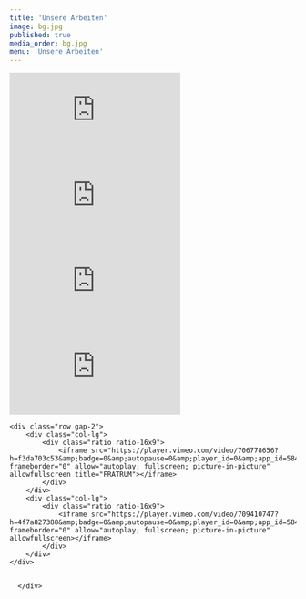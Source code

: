 ```yaml
---
title: 'Unsere Arbeiten'
image: bg.jpg
published: true
media_order: bg.jpg
menu: 'Unsere Arbeiten'
---
```


<div class="container text-center">
        <div class="row gap-2">
          <div class="col-lg">
            <div class="ratio ratio-16x9">
              <iframe
                src="https://player.vimeo.com/video/813607442?h=bf87209227&amp;badge=0&amp;autopause=0&amp;player_id=0&amp;app_id=58479"
                frameborder="0"
                allow="autoplay; fullscreen; picture-in-picture"
                allowfullscreen
                title="CINEMA REEL 2023"
              ></iframe>
            </div>
          </div>
          <div class="col-lg">
            <div class="ratio ratio-16x9">
              <iframe
                src="https://player.vimeo.com/video/812106039?h=c1caeabe27&amp;badge=0&amp;autopause=0&amp;player_id=0&amp;app_id=58479"
                frameborder="0"
                allow="autoplay; fullscreen; picture-in-picture"
                allowfullscreen
                title="Pecto (4K - reducido).mkv"
              ></iframe>
            </div>
          </div>
        </div>
    <div class="row gap-2">
        <div class="col-lg">
            <div class="ratio ratio-16x9">
                <iframe src="https://player.vimeo.com/video/782139723?h=a53f53c6e2&amp;badge=0&amp;autopause=0&amp;player_id=0&amp;app_id=58479" frameborder="0" allow="autoplay; fullscreen; picture-in-picture" allowfullscreen title="NOVUM HORIZON - SKYLIGHT FILMS (2022).mkv"></iframe>
            </div>
        </div>
        <div class="col-lg">
            <div class="ratio ratio-16x9">
                <iframe src="https://player.vimeo.com/video/775551179?h=8215cb5682&amp;badge=0&amp;autopause=0&amp;player_id=0&amp;app_id=58479" frameborder="0" allow="autoplay; fullscreen; picture-in-picture" allowfullscreen title="4K version.mkv"></iframe>
            </div>
        </div>
    </div>
    
    <div class="row gap-2">
        <div class="col-lg">
            <div class="ratio ratio-16x9">
                <iframe src="https://player.vimeo.com/video/706778656?h=f3da703c53&amp;badge=0&amp;autopause=0&amp;player_id=0&amp;app_id=58479" frameborder="0" allow="autoplay; fullscreen; picture-in-picture" allowfullscreen title="FRATRUM"></iframe>
            </div>
        </div>
        <div class="col-lg">
            <div class="ratio ratio-16x9">
                <iframe src="https://player.vimeo.com/video/709410747?h=4f7a827388&amp;badge=0&amp;autopause=0&amp;player_id=0&amp;app_id=58479" frameborder="0" allow="autoplay; fullscreen; picture-in-picture" allowfullscreen></iframe>
            </div>
        </div>
    </div>
    
    
      </div>


<!--<div class="mb-3 vimeo-video"><iframe src="https://player.vimeo.com/video/813607442?h=bf87209227&amp;badge=0&amp;autopause=0&amp;player_id=0&amp;app_id=58479" frameborder="0" allow="autoplay; fullscreen; picture-in-picture" allowfullscreen style="position:absolute;top:0;left:0;width:100%;height:100%;" title="CINEMA REEL 2023"></iframe></div>

<div class="vimeo-video"><iframe src="https://player.vimeo.com/video/812106039?h=c1caeabe27&amp;badge=0&amp;autopause=0&amp;player_id=0&amp;app_id=58479" frameborder="0" allow="autoplay; fullscreen; picture-in-picture" allowfullscreen style="position:absolute;top:0;left:0;width:100%;height:100%;" title="Pecto (4K - reducido).mkv"></iframe></div>

<div class="vimeo-video"><iframe src="https://player.vimeo.com/video/782139723?h=a53f53c6e2&amp;badge=0&amp;autopause=0&amp;player_id=0&amp;app_id=58479" frameborder="0" allow="autoplay; fullscreen; picture-in-picture" allowfullscreen style="position:absolute;top:0;left:0;width:100%;height:100%;" title="NOVUM HORIZON - SKYLIGHT FILMS (2022).mkv"></iframe></div>

<div class="vimeo-video"><iframe src="https://player.vimeo.com/video/775551179?h=8215cb5682&amp;badge=0&amp;autopause=0&amp;player_id=0&amp;app_id=58479" frameborder="0" allow="autoplay; fullscreen; picture-in-picture" allowfullscreen style="position:absolute;top:0;left:0;width:100%;height:100%;" title="4K version.mkv"></iframe></div>

<div class="vimeo-video"><iframe src="https://player.vimeo.com/video/706778656?h=f3da703c53&amp;badge=0&amp;autopause=0&amp;player_id=0&amp;app_id=58479" frameborder="0" allow="autoplay; fullscreen; picture-in-picture" allowfullscreen style="position:absolute;top:0;left:0;width:100%;height:100%;" title="FRATRUM"></iframe></div>

<div class="vimeo-video">
	<iframe src="https://player.vimeo.com/video/709410747?h=4f7a827388&amp;badge=0&amp;autopause=0&amp;player_id=0&amp;app_id=58479" style="position:absolute;top:0;left:0;width:100%;height:100%;" frameborder="0" allow="autoplay; fullscreen; picture-in-picture" allowfullscreen></iframe>
</div>-->

<script src="https://player.vimeo.com/api/player.js"></script>
